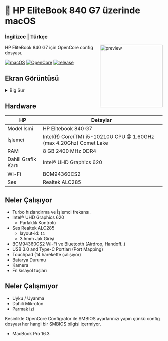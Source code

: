 <!-- omit in toc -->
#  HP EliteBook 840 G7 üzerinde macOS

<h3> 
    <a href="https://github.com/relaxewdy/HP-EliteBook-840-G7-Hackintosh/blob/main/README.md">İngilizce |</a>
    <a href="https://github.com/relaxewdy/HP-EliteBook-840-G7-Hackintosh/edit/main/README-tr.md">Türkçe</a>
</h3>

<img align="right" src="https://i.loli.net/2021/02/17/KqIEFsp6SjneLTY.png" width="200px" alt="preview">

HP EliteBook 840 G7 için OpenCore config dosyası.

[![macOS](https://img.shields.io/badge/macOS-11.2-orange)](https://www.apple.com/tr/macos/big-sur/)
[![OpenCore](https://img.shields.io/badge/OpenCore-0.6.6-9cf)](https://github.com/acidanthera/OpenCorePkg)
[![release](https://img.shields.io/badge/download-lastest%20version-blue.svg)](https://github.com/relaxewdy/HP-EliteBook-840-G7-Hackintosh/releases)

## Ekran Görüntüsü
<details>
<summary>Big Sur</summary>

![](https://i.loli.net/2021/02/17/5AmDMFQ4qE9TtrV.png)

</details>

<!-- omit in toc -->
## Hardware

| **HP** | Detaylar                                                 |
| ------------------- | ------------------------------------------- |
| Model İsmi     | HP Elitebook 840 G7      |
| İşlemci              | Intel(R) Core(TM) i5-10210U CPU @ 1.60GHz (max 4.20Ghz) Comet Lake             |
| RAM           | 8 GB 2400 MHz DDR4    |
| Dahili Grafik Kartı | Intel® UHD Graphics 620                     |
| Wi-Fi             | BCM94360CS2 |
| Ses      | Realtek ALC285                       |

## Neler Çalışıyor

- Turbo hızlandırma ve İşlemci frekansı.
- Intel® UHD Graphics 620
  - Parlaklık Kontrolü
- Ses Realtek ALC285 
  - layout-id: `11`
  - 3.5mm Jak Girişi
- BCM94360CS2 Wi-Fi ve Bluetooth (Airdrop, Handoff..)
- USB 3.0 and Type-C Portları (Port Mapping)
- Touchpad (14 harekette çalışıyor)
- Batarya Durumu
- Kamera
- Fn kısayol tuşları

## Neler Çalışmıyor

- Uyku / Uyanma
- Dahili Mikrofon
- Parmak izi
 
Kesinlikle OpenCore Configrator ile SMBIOS ayarlarınızı yapın çünkü config dosyası her hangi bir SMBIOS bilgisi içermiyor.
 - MacBook Pro 16.3
